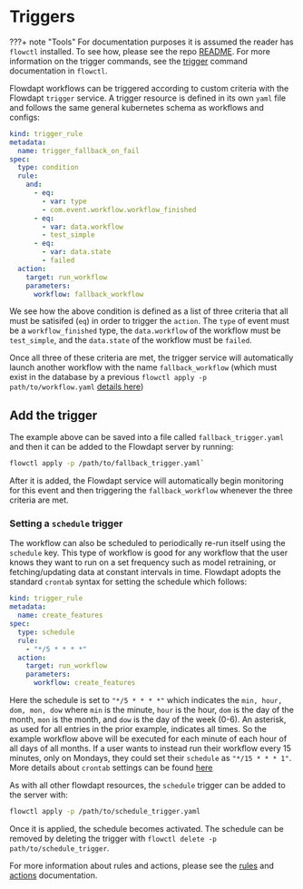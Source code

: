 # Triggers

???+ note "Tools"
    For documentation purposes it is assumed the reader has `flowctl` installed. To see how, please see the repo [README](../../flowctl/index.md#installation). For more information on the trigger commands, see the [trigger](../../flowctl/cli.md#flowctl-trigger) command documentation in `flowctl`.

Flowdapt workflows can be triggered according to custom criteria with the Flowdapt `trigger` service. A trigger resource is defined in its own `yaml` file and follows the same general kubernetes schema as workflows and configs:


```yaml
kind: trigger_rule
metadata:
  name: trigger_fallback_on_fail
spec:
  type: condition
  rule:
    and:
      - eq:
        - var: type
        - com.event.workflow.workflow_finished
      - eq:
        - var: data.workflow
        - test_simple
      - eq:
        - var: data.state
        - failed
  action:
    target: run_workflow
    parameters:
      workflow: fallback_workflow
```

We see how the above condition is defined as a list of three criteria that all must be satisifed (`eq`) in order to trigger the `action`. The `type` of event must be a `workflow_finished` type, the `data.workflow` of the workflow must be `test_simple`, and the `data.state` of the workflow must be `failed`. 

Once all three of these criteria are met, the trigger service will automatically launch another workflow with the name `fallback_workflow` (which must exist in the database by a previous `flowctl apply -p path/to/workflow.yaml` [details here](../../concepts/workflows/index.md))

## Add the trigger

The example above can be saved into a file called `fallback_trigger.yaml` and then it can be added to the Flowdapt server by running:

```bash
flowctl apply -p /path/to/fallback_trigger.yaml`
```

After it is added, the Flowdapt service will automatically begin monitoring for this event and then triggering the `fallback_workflow` whenever the three criteria are met.

### Setting a `schedule` trigger

The workflow can also be scheduled to periodically re-run itself using the `schedule` key. This type of workflow is good for any workflow that the user knows they want to run on a set frequency such as model retraining, or fetching/updating data at constant intervals in time. Flowdapt adopts the standard `crontab` syntax for setting the schedule which follows:

```yaml
kind: trigger_rule
metadata:
  name: create_features
spec:
  type: schedule
  rule:
    - "*/5 * * * *"
  action:
    target: run_workflow
    parameters:
      workflow: create_features
```

Here the schedule is set to `"*/5 * * * *"` which indicates the `min, hour, dom, mon, dow` where `min` is the minute, `hour` is the hour, `dom` is the day of the month, `mon` is the month, and `dow` is the day of the week (0-6). An asterisk, as used for all entries in the prior example, indicates all times. So the example workflow above will be executed for each minute of each hour of all days of all months. If a user wants to instead run their workflow every 15 minutes, only on Mondays, they could set their `schedule` as `"*/15 * * * 1"`. More details about `crontab` settings can be found [here](https://devhints.io/cron)

As with all other flowdapt resources, the `schedule` trigger can be added to the server with:

```bash
flowctl apply -p /path/to/schedule_trigger.yaml
```

Once it is applied, the schedule becomes activated. The schedule can be removed by deleting the trigger with `flowctl delete -p path/to/schedule_trigger`.

For more information about rules and actions, please see the [rules](../../concepts/triggers/rules.md) and [actions](../../concepts/triggers/actions.md) documentation.